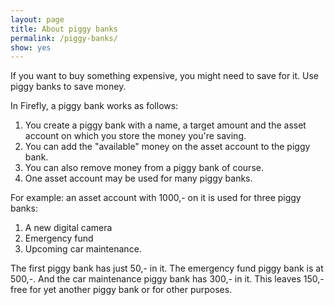 ```yaml
---
layout: page
title: About piggy banks
permalink: /piggy-banks/
show: yes
---
```


If you want to buy something expensive, you might need to save for it. Use piggy banks to save money.

In Firefly, a piggy bank works as follows:

1. You create a piggy bank with a name, a target amount and the asset account on which you store the money you're saving.
2. You can add the "available" money on the asset account to the piggy bank.
3. You can also remove money from a piggy bank of course.
4. One asset account may be used for many piggy banks.

For example: an asset account with 1000,- on it is used for three piggy banks:

1. A new digital camera
2. Emergency fund
3. Upcoming car maintenance.

The first piggy bank has just 50,- in it. The emergency fund piggy bank is at 500,-. And the car maintenance piggy bank has 300,- in it. This leaves 150,- free for yet another piggy bank or for other purposes.